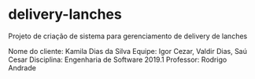# delivery-lanches
Projeto de criação de sistema para gerenciamento de delivery de lanches

Nome do cliente: Kamila Dias da Silva
Equipe: Igor Cezar, Valdir Dias, Saú Cesar
Disciplina: Engenharia de Software 2019.1
Professor: Rodrigo Andrade
